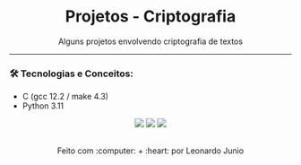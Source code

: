 <h1 align="center">Projetos - Criptografia</h1>

<p align="center">Alguns projetos envolvendo criptografia de textos</p>

<hr> 

### :hammer_and_wrench: Tecnologias e Conceitos:

* C (gcc 12.2 / make 4.3) 
* Python 3.11

<div align="center" style="display: inline_block">
	<img src="https://img.shields.io/static/v1?label=C&message=v12.2&color=555555&style=flat"/>
	<img src="https://img.shields.io/static/v1?label=Python&message=v3.11&color=3572A5&style=flat"/>
	<img src="https://img.shields.io/static/v1?label=license&message=MIT&color=green&style=flat"/>
</div>

##

<div align="center">
	<p>Feito com :computer: + :heart: por Leonardo Junio</p>
</div>
